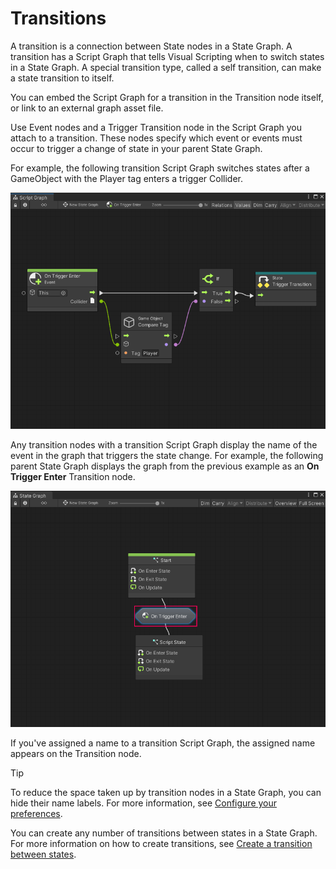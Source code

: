 ﻿# Transitions

A transition is a connection between State nodes in a State Graph. A transition has a Script Graph that tells Visual Scripting when to switch states in a State Graph. A special transition type, called a self transition, can make a state transition to itself.

You can embed the Script Graph for a transition in the Transition node itself, or link to an external graph asset file. 

Use Event nodes and a Trigger Transition node in the Script Graph you attach to a transition. These nodes specify which event or events must occur to trigger a change of state in your parent State Graph. 

For example, the following transition Script Graph switches states after a GameObject with the Player tag enters a trigger Collider. 

![An image of a new transition Script Graph open in the Graph window. The output trigger port on an On Trigger Enter Event node connects to the trigger input on an If logic node. The Collider output port on the On Trigger Enter Event node connects to the GameObject input port on a GameObject Compare Tag node. The Tag uses an inline value of Player. The Boolean result is sent to the Boolean input port on the If node. The True trigger output port connects to a Trigger Transition node.](images/vs-state-graphs-transition-trigger-transition.png)

Any transition nodes with a transition Script Graph display the name of the event in the graph that triggers the state change. For example, the following parent State Graph displays the graph from the previous example as an **On Trigger Enter** Transition node. 

![An image of a State Graph with a configured transition between two states. The transition appears as On Trigger Enter.](images/vs-state-graphs-transition-node-w-transition.png)

If you've assigned a name to a transition Script Graph, the assigned name appears on the Transition node. 

> [!TIP]
> To reduce the space taken up by transition nodes in a State Graph, you can hide their name labels. For more information, see [Configure your preferences](vs-set-preferences.md#state-graphs-preferences).

You can create any number of transitions between states in a State Graph. For more information on how to create transitions, see [Create a transition between states](vs-creating-transition.md).
